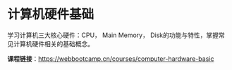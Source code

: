# 计算机硬件基础

学习计算机三大核心硬件：CPU， Main Memory， Disk的功能与特性，掌握常见计算机硬件相关的基础概念。

**课程链接**：https://webbootcamp.cn/courses/computer-hardware-basic

